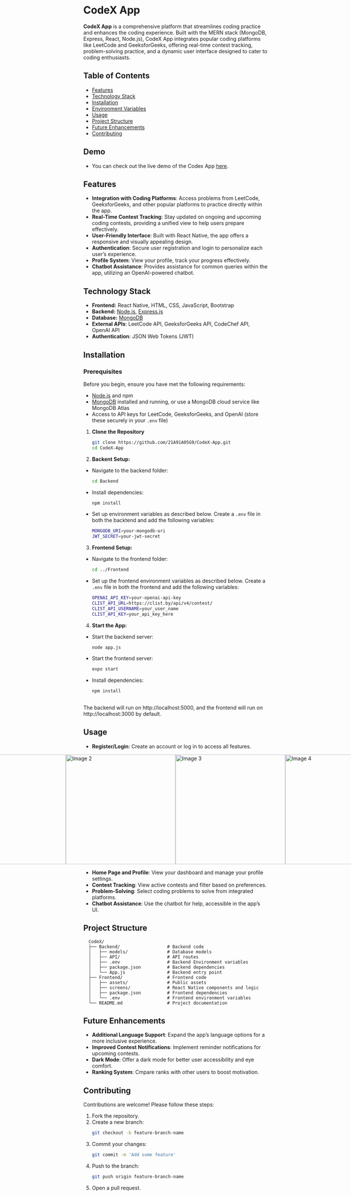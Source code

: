 # CodeX App

**CodeX App** is a comprehensive platform that streamlines coding practice and enhances the coding experience. Built with the MERN stack (MongoDB, Express, React, Node.js), CodeX App integrates popular coding platforms like LeetCode and GeeksforGeeks, offering real-time contest tracking, problem-solving practice, and a dynamic user interface designed to cater to coding enthusiasts.  

## Table of Contents
- [Features](#features)
- [Technology Stack](#technology-stack)
- [Installation](#installation)
- [Environment Variables](#environment-variables)
- [Usage](#usage)
- [Project Structure](#project-structure)
- [Future Enhancements](#future-enhancements)
- [Contributing](#contributing)

## Demo
- You can check out the live demo of the Codex App [here](https://drive.google.com/file/d/1bIz0BU78zMKFTDCSmmYmvqWecaQT_oJ3/view).


## Features

- **Integration with Coding Platforms**: Access problems from LeetCode, GeeksforGeeks, and other popular platforms to practice directly within the app.
- **Real-Time Contest Tracking**: Stay updated on ongoing and upcoming coding contests, providing a unified view to help users prepare effectively.
- **User-Friendly Interface**: Built with React Native, the app offers a responsive and visually appealing design.
- **Authentication**: Secure user registration and login to personalize each user’s experience.
- **Profile System**: View your profile, track your progress effectively.
- **Chatbot Assistance**: Provides assistance for common queries within the app, utilizing an OpenAI-powered chatbot.


## Technology Stack
- **Frontend:**  React Native, HTML, CSS, JavaScript, Bootstrap
- **Backend:** [Node.js](https://nodejs.org/), [Express.js](https://expressjs.com/)
- **Database:** [MongoDB](https://www.mongodb.com/)
- **External APIs**: LeetCode API, GeeksforGeeks API, CodeChef API, OpenAI API
- **Authentication**: JSON Web Tokens (JWT)

## Installation

### Prerequisites

Before you begin, ensure you have met the following requirements:

- [Node.js](https://nodejs.org/) and npm
- [MongoDB](https://www.mongodb.com/) installed and running, or use a MongoDB cloud service like MongoDB Atlas
- Access to API keys for LeetCode, GeeksforGeeks, and OpenAI (store these securely in your `.env` file)


1. **Clone the Repository**

   ```bash
   git clone https://github.com/21A91A05G9/CodeX-App.git
   cd CodeX-App

2. **Backent Setup:**
- Navigate to the backend folder:
  ```bash
  cd Backend
  
- Install dependencies:
  ```bash
  npm install
  
- Set up environment variables as described below.
  Create a `.env` file in both the backtend and add the following variables:
    ```bash
    MONGODB_URI=your-mongodb-uri
    JWT_SECRET=your-jwt-secret

3. **Frontend Setup:**

- Navigate to the frontend folder:
  ```bash
  cd ../Frontend
  
- Set up the frontend environment variables as described below.
  Create a `.env` file in both the frontend and add the following variables:
    ```bash
    OPENAI_API_KEY=your-openai-api-key
    CLIST_API_URL=https://clist.by/api/v4/contest/
    CLIST_API_USERNAME=your_user_name
    CLIST_API_KEY=your_api_key_here

4. **Start the App:**

- Start the backend server:
  ```bash
  node app.js
  
- Start the frontend server:
  ```bash
  expo start
  
- Install dependencies:
   ```bash
  npm install
    
The backend will run on http://localhost:5000, and the frontend will run on http://localhost:3000 by default.



## Usage

- **Register/Login**: Create an account or log in to access all features.
<div style="display: flex; justify-content: center; align-items: center; gap: 20pxpx;">
  <img src="https://github.com/user-attachments/assets/5c268d83-1482-4788-81e6-73d7e427a50e" height="300" alt="Image 1">
  <img src="https://github.com/user-attachments/assets/7f085485-51c0-4437-ada2-1fcae20444ad"  height="300" alt="Image 2">
  <img src="https://github.com/user-attachments/assets/b386354e-a1d5-4a6a-b2ac-404553ad6536"  height="300" alt="Image 3">
  <img src="https://github.com/user-attachments/assets/7033ea33-1f1a-4d40-92ec-704fdef05554"  height="300" alt="Image 4">
</div>





  
- **Home Page and Profile**: View your dashboard and manage your profile settings.
- **Contest Tracking**: View active contests and filter based on preferences.
- **Problem-Solving**: Select coding problems to solve from integrated platforms.
- **Chatbot Assistance**: Use the chatbot for help, accessible in the app’s UI.


## Project Structure
      CodeX/
      ├── Backend/                  # Backend code
      │   ├── models/               # Database models
      │   ├── API/                  # API routes
      │   ├── .env                  # Backend Environment variables
      │   ├── package.json          # Backend dependencies
      │   └── App.js                # Backend entry point
      ├── Frontend/                 # Frontend code
      │   ├── assets/               # Public assets
      │   ├── screens/              # React Native components and logic
      │   ├── package.json          # Frontend dependencies
      │   └── .env                  # Frontend environment variables
      └── README.md                 # Project documentation


## Future Enhancements

- **Additional Language Support**: Expand the app’s language options for a more inclusive experience.
- **Improved Contest Notifications**: Implement reminder notifications for upcoming contests.
- **Dark Mode**: Offer a dark mode for better user accessibility and eye comfort.
- **Ranking System**: Cmpare ranks with other users to boost motivation.



## Contributing
Contributions are welcome! Please follow these steps:

1. Fork the repository.
2. Create a new branch:
   ```bash
   git checkout -b feature-branch-name
   
3. Commit your changes:
   ```bash
   git commit -m 'Add some feature'
   
4. Push to the branch:
   ```bash
   git push origin feature-branch-name
   
5. Open a pull request.
